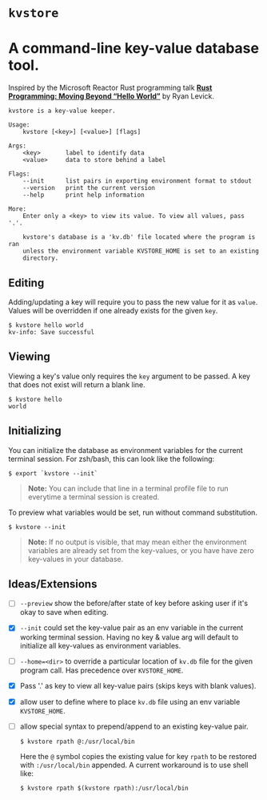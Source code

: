 # `kvstore`

# A command-line key-value database tool.

Inspired by the Microsoft Reactor Rust programming talk __[Rust Programming: Moving Beyond “Hello World”](https://www.youtube.com/watch?v=5dRT_v3hrZ0)__ by Ryan Levick.

```
kvstore is a key-value keeper.

Usage:
    kvstore [<key>] [<value>] [flags]

Args:
    <key>       label to identify data
    <value>     data to store behind a label

Flags:
    --init      list pairs in exporting environment format to stdout 
    --version   print the current version
    --help      print help information

More:
    Enter only a <key> to view its value. To view all values, pass '.'.

    kvstore's database is a 'kv.db' file located where the program is ran
    unless the environment variable KVSTORE_HOME is set to an existing 
    directory.
```

## Editing

Adding/updating a key will require you to pass the new value for it as `value`. Values will be overridden if one already exists for the given `key`.

``` 
$ kvstore hello world
kv-info: Save successful
```

## Viewing

Viewing a key's value only requires the `key` argument to be passed. A key that does not exist will return a blank line.

``` 
$ kvstore hello
world
```

## Initializing

You can initialize the database as environment variables for the current terminal session. For zsh/bash, this can look like the following:

```
$ export `kvstore --init` 
```

> __Note:__ You can include that line in a terminal profile file to run everytime a terminal session is created.

To preview what variables would be set, run without command substitution.

```
$ kvstore --init 
```

> __Note:__ If no output is visible, that may mean either the environment variables are already set from the key-values, or you have have zero key-values in your database.

## Ideas/Extensions

- [ ] `--preview` show the before/after state of key before asking user if it's okay to save when editing. 

- [x] `--init` could set the key-value pair as an env variable in the current working terminal session. Having no key & value arg will default to initialize all key-values as environment variables. 

- [ ] `--home=<dir>` to override a particular location of `kv.db` file for the given program call. Has precedence over `KVSTORE_HOME`.

- [x] Pass '.' as key to view all key-value pairs (skips keys with blank values).

- [x] allow user to define where to place `kv.db` file using an env variable `KVSTORE_HOME`.

- [ ] allow special syntax to prepend/append to an existing key-value pair.

    `$ kvstore rpath @:/usr/local/bin`
    
    Here the `@` symbol copies the existing value for key `rpath` to be restored with `:/usr/local/bin` appended. A current workaround is to use shell like: 

    `$ kvstore rpath $(kvstore rpath):/usr/local/bin`
